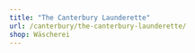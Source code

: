 ```yaml
---
title: "The Canterbury Launderette"
url: /canterbury/the-canterbury-launderette/
shop: Wäscherei
---
```

